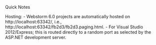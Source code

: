 Quick Notes

Hosting:
    - Webstorm 6.0 projects are automatically hosted on http://localhost:63342/<project name>, i.e., http://localhost:63342/fb2d3/fb2d3.paging.html.
    - For Visual Studio 2012/Express; this is routed directly to a random port as selected by the ASP.NET development server.
